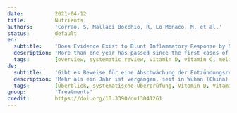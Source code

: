 ```yaml
---
date:          2021-04-12
title:         Nutrients
authors:       'Corrao, S, Mallaci Bocchio, R, Lo Monaco, M, et al.'
status:        default
en:
  subtitle:    'Does Evidence Exist to Blunt Inflammatory Response by Nutraceutical Supplementation during COVID-19 Pandemic? An Overview of Systematic Reviews of Vitamin D, Vitamin C, Melatonin, and Zinc'
  description: 'More than one year has passed since the first cases of coronavirus disease 2019 (COVID-19) caused by severe acute respiratory syndrome (SARS)-CoV-2 coronavirus were reported in Wuhan (China), rapidly evolving into a global pandemic. This infectious disease has become a major public health challenge in the world. Unfortunately, to date, no specific antivirals have been proven to be effective against COVID-19, and although a few vaccines are available, the mortality rate is not decreasing but is still increasing. One therapeutic strategy has been focused on infection prevention and control measures. In this regard, the use of nutraceutical supports may play a role against some aspect of the infection, particularly the inflammatory state and the immune system function of patients, thus representing a strategy to control the worst outcomes of this pandemic. For this reason, we performed an overview including meta-analyses and systematic reviews to assess the association among melatonin, vitamin C, vitamin D, zinc supplementation and inflammatory markers using three databases, namely, MEDLINE, PubMed Central and the Cochrane Library of Systematic Reviews. According to the evidence available, an intake of 50,000 IU/month of vitamin D showed efficacy in CRP. An amount of 1 to 2 g per day of vitamin C demonstrated efficacy both in CRP and endothelial function, and a dosage of melatonin ranging from 5 to 25 mg /day showed good evidence of efficacy in CRP, TNF and IL6. A dose of 50 mg/day of elemental zinc supplementation showed positive results in CRP. Based on the data reported in this review, the public health system could consider whether it is possible to supplement the current limited preventive measures through targeted nutraceutical large-scale administration.'
  tags:        [overview, systematic review, vitamin D, vitamin C, melatonin, zinc, inflammation, nutraceuticals]
de:
  subtitle:    'Gibt es Beweise für eine Abschwächung der Entzündungsreaktion durch Nahrungsergänzungsmittel während der COVID-19-Pandemie? Ein Überblick über systematische Überprüfungen von Vitamin D, Vitamin C, Melatonin und Zink'
  description: 'Mehr als ein Jahr ist vergangen, seit in Wuhan (China) die ersten Fälle der Coronavirus-Krankheit 2019 (COVID-19) gemeldet wurden, die durch das schwere akute respiratorische Syndrom (SARS)-CoV-2-Coronavirus verursacht wird und sich rasch zu einer weltweiten Pandemie entwickelt hat. Diese Infektionskrankheit ist weltweit zu einer großen Herausforderung für die öffentliche Gesundheit geworden. Leider hat sich bis heute kein spezifisches Virostatikum als wirksam gegen COVID-19 erwiesen, und obwohl einige Impfstoffe zur Verfügung stehen, nimmt die Sterblichkeitsrate nicht ab, sondern weiter zu. Eine therapeutische Strategie konzentriert sich auf Maßnahmen zur Infektionsprävention und -kontrolle. In diesem Zusammenhang könnte die Verwendung von Nahrungsergänzungsmitteln eine Rolle bei einigen Aspekten der Infektion spielen, insbesondere beim Entzündungszustand und der Funktion des Immunsystems der Patienten, und somit eine Strategie zur Kontrolle der schlimmsten Folgen dieser Pandemie darstellen. Aus diesem Grund haben wir eine Übersicht mit Meta-Analysen und systematischen Übersichten erstellt, um den Zusammenhang zwischen der Einnahme von Melatonin, Vitamin C, Vitamin D und Zink und Entzündungsmarkern anhand von drei Datenbanken, nämlich MEDLINE, PubMed Central und der Cochrane Library of Systematic Reviews, zu bewerten. Nach den vorliegenden Erkenntnissen zeigte eine Einnahme von 50.000 IE/Monat Vitamin D eine Wirkung auf das CRP. Eine Menge von 1 bis 2 g Vitamin C pro Tag zeigte eine Wirksamkeit sowohl auf das CRP als auch auf die Endothelfunktion, und eine Dosierung von Melatonin von 5 bis 25 mg/Tag zeigte gute Hinweise auf eine Wirksamkeit auf CRP, TNF und IL6. Eine Supplementierung mit elementarem Zink in einer Dosis von 50 mg/Tag zeigte positive Ergebnisse beim CRP. Auf der Grundlage der in dieser Übersichtsarbeit berichteten Daten könnte das öffentliche Gesundheitssystem prüfen, ob es möglich ist, die derzeit begrenzten Präventionsmaßnahmen durch eine gezielte Verabreichung von Nahrungsergänzungsmitteln in großem Maßstab zu ergänzen.' 
  tags:        [Überblick, systematische Überprüfung, Vitamin D, Vitamin C, Melatonin, Zink, Entzündung, Nutrazeutika]
group:         'Treatments'
credit:        https://doi.org/10.3390/nu13041261
---
```

